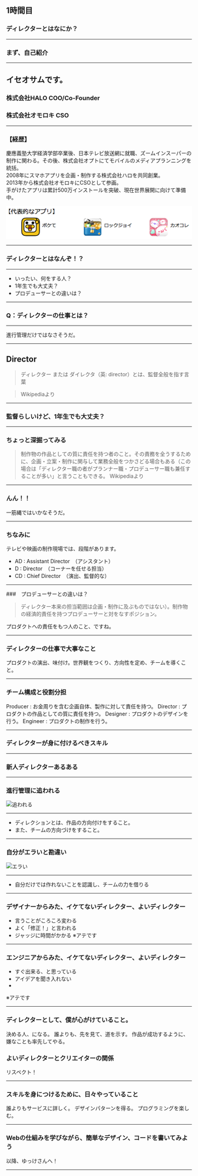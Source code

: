 ## 1時間目
### ディレクターとはなにか？

---

### まず、自己紹介

---

## イセオサムです。
### 株式会社HALO COO/Co-Founder
### 株式会社オモロキ CSO

---

### 【経歴】

慶應義塾大学経済学部卒業後、日本テレビ放送網に就職、ズームインスーパーの制作に関わる。その後、株式会社オプトにてモバイルのメディアプランニングを統括。  <br />
2008年にスマホアプリを企画・制作する株式会社ハロを共同創業。  <br />
2013年から株式会社オモロキにCSOとして参画。  <br />
手がけたアプリは累計500万インストールを突破、現在世界展開に向けて準備中。  <br />

![おっさむのアプリ](images/appossam.jpg)


---

### ディレクターとはなんぞ！？

---

- いったい、何をする人？
- 1年生でも大丈夫？
- プロデューサーとの違いは？

---

### Q：ディレクターの仕事とは？

---

進行管理だけではなさそうだ。

---

## Director

> ディレクター または ダイレクタ（英: director）とは、監督全般を指す言葉

>Wikipediaより

---

### 監督らしいけど、1年生でも大丈夫？

---

### ちょっと深掘ってみる

> 制作物の作品としての質に責任を持つ者のこと。その責務を全うするために、企画・立案・制作に関与して業務全般をつかさどる場合もある（この場合は「ディレクター職の者がプランナー職・プロデューサー職も兼任することが多い」と言うこともできる。
>Wikipediaより

---

### んん！！
一筋縄ではいかなそうだ。

---

### ちなみに
テレビや映画の制作現場では、段階があります。

- AD : Assistant Director　（アシスタント）
- D : Director　（コーナーを任せる担当）
- CD : Chief Director　（演出、監督的な）

---

###　プロデューサーとの違いは？
> ディレクター本来の担当範囲は企画・制作に及ぶものではない）。制作物の経済的責任を持つプロデューサーと対をなすポジション。

プロダクトへの責任をもつ人のこと、ですね。

---

### ディレクターの仕事で大事なこと

プロダクトの演出、味付け。世界観をつくり、方向性を定め、チームを導くこと。

---

### チーム構成と役割分担

Producer : お金周りを含む企画自体、製作に対して責任を持つ。
Director : プロダクトの作品としての質に責任を持つ。
Designer : プロダクトのデザインを行う。
Engineer : プロダクトの制作を行う。

---

### ディレクターが身に付けるべきスキル

---

### 新人ディレクターあるある

---

### 進行管理に追われる

![追われる](images/  )

---

- ディレクションとは、作品の方向付けをすること。
- また、チームの方向づけをすること。

---

### 自分がエラいと勘違い

![エラい](images/  )

---

- 自分だけでは作れないことを認識し、チームの力を借りる

---

### デザイナーからみた、イケてないディレクター、よいディレクター

- 言うことがころころ変わる
- よく「修正！」と言われる
- ジャッジに時間がかかる
※アテです

---

### エンジニアからみた、イケてないディレクター、よいディレクター

- すぐ出来る、と思っている
- アイデアを聞き入れない
- 
※アテです


---

### ディレクターとして、僕が心がけていること。

決める人、になる。
誰よりも、先を見て、道を示す。
作品が成功するように、嫌なことも率先してやる。


### よいディレクターとクリエイターの関係

リスペクト！

---

### スキルを身につけるために、日々やっていること

誰よりもサービスに詳しく。
デザインパターンを得る。
プログラミングを楽しむ。

---

### Webの仕組みを学びながら、簡単なデザイン、コードを書いてみよう

以降、ゆっけさんへ！

---
